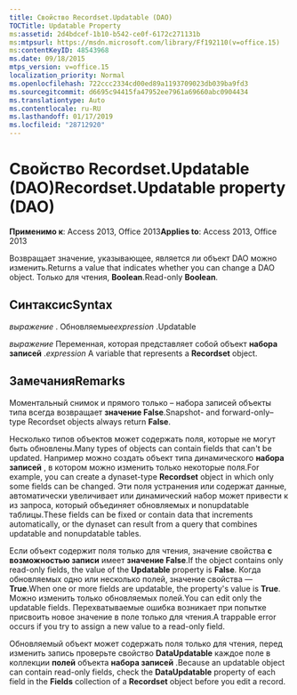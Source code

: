 ```yaml
---
title: Свойство Recordset.Updatable (DAO)
TOCTitle: Updatable Property
ms:assetid: 2d4bdcef-1b10-b542-ce0f-6172c271131b
ms:mtpsurl: https://msdn.microsoft.com/library/Ff192110(v=office.15)
ms:contentKeyID: 48543968
ms.date: 09/18/2015
mtps_version: v=office.15
localization_priority: Normal
ms.openlocfilehash: 722ccc2334cd00ed89a1193709023db039ba9fd3
ms.sourcegitcommit: d6695c94415fa47952ee7961a69660abc0904434
ms.translationtype: Auto
ms.contentlocale: ru-RU
ms.lasthandoff: 01/17/2019
ms.locfileid: "28712920"
---
```

# <a name="recordsetupdatable-property-dao"></a><span data-ttu-id="eb2aa-102">Свойство Recordset.Updatable (DAO)</span><span class="sxs-lookup"><span data-stu-id="eb2aa-102">Recordset.Updatable property (DAO)</span></span>


<span data-ttu-id="eb2aa-103">**Применимо к**: Access 2013, Office 2013</span><span class="sxs-lookup"><span data-stu-id="eb2aa-103">**Applies to**: Access 2013, Office 2013</span></span>

<span data-ttu-id="eb2aa-104">Возвращает значение, указывающее, является ли объект DAO можно изменить.</span><span class="sxs-lookup"><span data-stu-id="eb2aa-104">Returns a value that indicates whether you can change a DAO object.</span></span> <span data-ttu-id="eb2aa-105">Только для чтения, **Boolean**.</span><span class="sxs-lookup"><span data-stu-id="eb2aa-105">Read-only **Boolean**.</span></span>

## <a name="syntax"></a><span data-ttu-id="eb2aa-106">Синтаксис</span><span class="sxs-lookup"><span data-stu-id="eb2aa-106">Syntax</span></span>

<span data-ttu-id="eb2aa-107">*выражение* . Обновляемые</span><span class="sxs-lookup"><span data-stu-id="eb2aa-107">*expression* .Updatable</span></span>

<span data-ttu-id="eb2aa-108">*выражение* Переменная, которая представляет собой объект **набора записей** .</span><span class="sxs-lookup"><span data-stu-id="eb2aa-108">*expression* A variable that represents a **Recordset** object.</span></span>

## <a name="remarks"></a><span data-ttu-id="eb2aa-109">Замечания</span><span class="sxs-lookup"><span data-stu-id="eb2aa-109">Remarks</span></span>

<span data-ttu-id="eb2aa-110">Моментальный снимок и прямого только – набора записей объекты типа всегда возвращает **значение False**.</span><span class="sxs-lookup"><span data-stu-id="eb2aa-110">Snapshot- and forward-only–type Recordset objects always return **False**.</span></span>

<span data-ttu-id="eb2aa-111">Несколько типов объектов может содержать поля, которые не могут быть обновлены.</span><span class="sxs-lookup"><span data-stu-id="eb2aa-111">Many types of objects can contain fields that can't be updated.</span></span> <span data-ttu-id="eb2aa-112">Например можно создать объект типа динамического **набора записей** , в котором можно изменить только некоторые поля.</span><span class="sxs-lookup"><span data-stu-id="eb2aa-112">For example, you can create a dynaset-type **Recordset** object in which only some fields can be changed.</span></span> <span data-ttu-id="eb2aa-113">Эти поля устранения или содержат данные, автоматически увеличивает или динамический набор может привести к из запроса, который объединяет обновляемых и nonupdatable таблицы.</span><span class="sxs-lookup"><span data-stu-id="eb2aa-113">These fields can be fixed or contain data that increments automatically, or the dynaset can result from a query that combines updatable and nonupdatable tables.</span></span>

<span data-ttu-id="eb2aa-114">Если объект содержит поля только для чтения, значение свойства **с возможностью записи** имеет **значение False**.</span><span class="sxs-lookup"><span data-stu-id="eb2aa-114">If the object contains only read-only fields, the value of the **Updatable** property is **False**.</span></span> <span data-ttu-id="eb2aa-115">Когда обновляемых одно или несколько полей, значение свойства — **True**.</span><span class="sxs-lookup"><span data-stu-id="eb2aa-115">When one or more fields are updatable, the property's value is **True**.</span></span> <span data-ttu-id="eb2aa-116">Можно изменить только обновляемых полей.</span><span class="sxs-lookup"><span data-stu-id="eb2aa-116">You can edit only the updatable fields.</span></span> <span data-ttu-id="eb2aa-117">Перехватываемые ошибка возникает при попытке присвоить новое значение в поле только для чтения.</span><span class="sxs-lookup"><span data-stu-id="eb2aa-117">A trappable error occurs if you try to assign a new value to a read-only field.</span></span>

<span data-ttu-id="eb2aa-118">Обновляемый объект может содержать поля только для чтения, перед изменить запись проверьте свойство **DataUpdatable** каждое поле в коллекции **полей** объекта **набора записей** .</span><span class="sxs-lookup"><span data-stu-id="eb2aa-118">Because an updatable object can contain read-only fields, check the **DataUpdatable** property of each field in the **Fields** collection of a **Recordset** object before you edit a record.</span></span>

